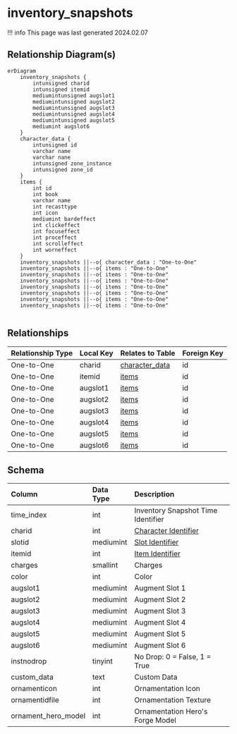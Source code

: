 # inventory_snapshots

!!! info
	This page was last generated 2024.02.07

## Relationship Diagram(s)

```mermaid
erDiagram
    inventory_snapshots {
        intunsigned charid
        intunsigned itemid
        mediumintunsigned augslot1
        mediumintunsigned augslot2
        mediumintunsigned augslot3
        mediumintunsigned augslot4
        mediumintunsigned augslot5
        mediumint augslot6
    }
    character_data {
        intunsigned id
        varchar name
        varchar nane
        intunsigned zone_instance
        intunsigned zone_id
    }
    items {
        int id
        int book
        varchar name
        int recasttype
        int icon
        mediumint bardeffect
        int clickeffect
        int focuseffect
        int proceffect
        int scrolleffect
        int worneffect
    }
    inventory_snapshots ||--o{ character_data : "One-to-One"
    inventory_snapshots ||--o{ items : "One-to-One"
    inventory_snapshots ||--o{ items : "One-to-One"
    inventory_snapshots ||--o{ items : "One-to-One"
    inventory_snapshots ||--o{ items : "One-to-One"
    inventory_snapshots ||--o{ items : "One-to-One"
    inventory_snapshots ||--o{ items : "One-to-One"
    inventory_snapshots ||--o{ items : "One-to-One"


```


## Relationships

| Relationship Type | Local Key | Relates to Table | Foreign Key |
| :--- | :--- | :--- | :--- |
| One-to-One | charid | [character_data](../../schema/characters/character_data.md) | id |
| One-to-One | itemid | [items](../../schema/items/items.md) | id |
| One-to-One | augslot1 | [items](../../schema/items/items.md) | id |
| One-to-One | augslot2 | [items](../../schema/items/items.md) | id |
| One-to-One | augslot3 | [items](../../schema/items/items.md) | id |
| One-to-One | augslot4 | [items](../../schema/items/items.md) | id |
| One-to-One | augslot5 | [items](../../schema/items/items.md) | id |
| One-to-One | augslot6 | [items](../../schema/items/items.md) | id |


## Schema

| Column | Data Type | Description |
| :--- | :--- | :--- |
| time_index | int | Inventory Snapshot Time Identifier |
| charid | int | [Character Identifier](../../schema/characters/character_data.md) |
| slotid | mediumint | [Slot Identifier](../../../../server/inventory/inventory-slots) |
| itemid | int | [Item Identifier](../../schema/items/items.md) |
| charges | smallint | Charges |
| color | int | Color |
| augslot1 | mediumint | Augment Slot 1 |
| augslot2 | mediumint | Augment Slot 2 |
| augslot3 | mediumint | Augment Slot 3 |
| augslot4 | mediumint | Augment Slot 4 |
| augslot5 | mediumint | Augment Slot 5 |
| augslot6 | mediumint | Augment Slot 6 |
| instnodrop | tinyint | No Drop: 0 = False, 1 = True |
| custom_data | text | Custom Data |
| ornamenticon | int | Ornamentation Icon |
| ornamentidfile | int | Ornamentation Texture |
| ornament_hero_model | int | Ornamentation Hero's Forge Model |

